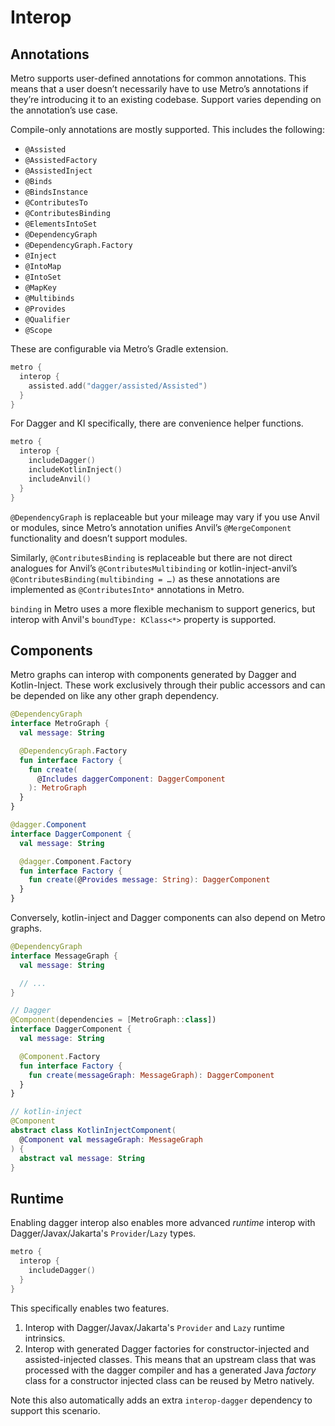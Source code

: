 # Interop

## Annotations

Metro supports user-defined annotations for common annotations. This means that a user doesn’t necessarily have to use Metro’s annotations if they’re introducing it to an existing codebase. Support varies depending on the annotation’s use case.

Compile-only annotations are mostly supported. This includes the following:

* `@Assisted`
* `@AssistedFactory`
* `@AssistedInject`
* `@Binds`
* `@BindsInstance`
* `@ContributesTo`
* `@ContributesBinding`
* `@ElementsIntoSet`
* `@DependencyGraph`
* `@DependencyGraph.Factory`
* `@Inject`
* `@IntoMap`
* `@IntoSet`
* `@MapKey`
* `@Multibinds`
* `@Provides`
* `@Qualifier`
* `@Scope`

These are configurable via Metro’s Gradle extension.

```kotlin
metro {
  interop {
    assisted.add("dagger/assisted/Assisted")
  }
}
```

For Dagger and KI specifically, there are convenience helper functions.

```kotlin
metro {
  interop {
    includeDagger()
    includeKotlinInject()
    includeAnvil()
  }
}
```

`@DependencyGraph` is replaceable but your mileage may vary if you use Anvil or modules, since Metro’s annotation unifies Anvil’s `@MergeComponent` functionality and doesn’t support modules.

Similarly, `@ContributesBinding` is replaceable but there are not direct analogues for Anvil’s `@ContributesMultibinding` or kotlin-inject-anvil’s `@ContributesBinding(multibinding = …)` as these annotations are implemented as `@ContributesInto*` annotations in Metro.

`binding` in Metro uses a more flexible mechanism to support generics, but interop with Anvil's `boundType: KClass<*>` property is supported.

## Components

Metro graphs can interop with components generated by Dagger and Kotlin-Inject. These work exclusively through their public accessors and can be depended on like any other graph dependency.

```kotlin
@DependencyGraph
interface MetroGraph {
  val message: String

  @DependencyGraph.Factory
  fun interface Factory {
    fun create(
      @Includes daggerComponent: DaggerComponent
    ): MetroGraph
  }
}

@dagger.Component
interface DaggerComponent {
  val message: String

  @dagger.Component.Factory
  fun interface Factory {
    fun create(@Provides message: String): DaggerComponent
  }
}
```

Conversely, kotlin-inject and Dagger components can also depend on Metro graphs.

```kotlin
@DependencyGraph
interface MessageGraph {
  val message: String

  // ...
}

// Dagger
@Component(dependencies = [MetroGraph::class])
interface DaggerComponent {
  val message: String

  @Component.Factory
  fun interface Factory {
    fun create(messageGraph: MessageGraph): DaggerComponent
  }
}

// kotlin-inject
@Component
abstract class KotlinInjectComponent(
  @Component val messageGraph: MessageGraph
) {
  abstract val message: String
}
```

## Runtime

Enabling dagger interop also enables more advanced _runtime_ interop with Dagger/Javax/Jakarta's `Provider`/`Lazy` types.

```kotlin
metro {
  interop {
    includeDagger()
  }
}
```

This specifically enables two features.

1. Interop with Dagger/Javax/Jakarta's `Provider` and `Lazy` runtime intrinsics.
2. Interop with generated Dagger factories for constructor-injected and assisted-injected classes. This means that an upstream class that was processed with the dagger compiler and has a generated Java _factory_ class for a constructor injected class can be reused by Metro natively.

Note this also automatically adds an extra `interop-dagger` dependency to support this scenario.